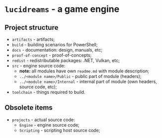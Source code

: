 `lucidreams` - a game engine
============================

Project structure
-----------------

- `artifacts` - artifacts;
- `build` - building scenarios for PowerShell;
- `docs` - documentation: design, manuals, etc;
- `proof-of-concept` - proof-of-concepts;
- `redist` - redistributable packages: .NET, Vulkan, etc;
- `src` - engine source code:
  - **note:** all modules have own `readme.md` with module description;
  - `../<module name>/Public` - public part of module (headers);
  - `../<module name>/Internal` - internal part of module (own headers, source code, etc);
- `toolchain` - things required to build.

Obsolete items
--------------

- `projects` - actual source code:
  - `Engine` - engine source code;
  - `Scripting` - scripting host source code;